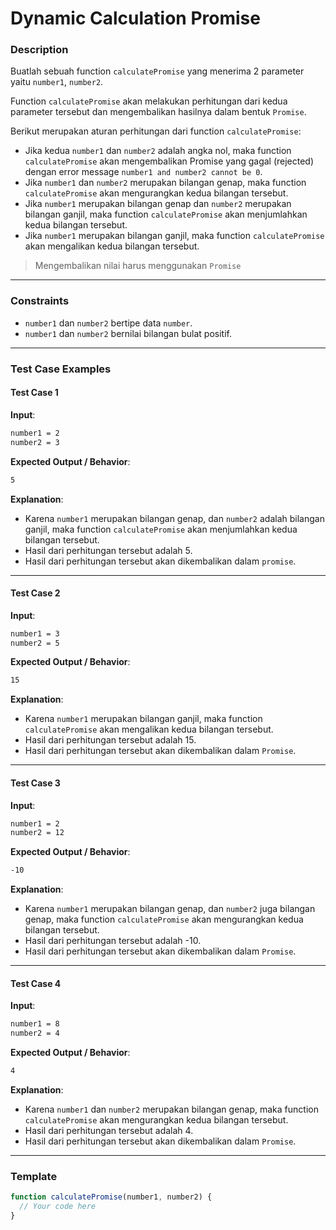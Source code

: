 # Dynamic Calculation Promise

### Description

Buatlah sebuah function `calculatePromise` yang menerima 2 parameter yaitu `number1`, `number2`.

Function `calculatePromise` akan melakukan perhitungan dari kedua parameter tersebut dan mengembalikan hasilnya dalam bentuk `Promise`.

Berikut merupakan aturan perhitungan dari function `calculatePromise`:

- Jika kedua `number1` dan `number2` adalah angka nol, maka function `calculatePromise` akan mengembalikan Promise yang gagal (rejected) dengan error message `number1 and number2 cannot be 0`.
- Jika `number1` dan `number2` merupakan bilangan genap, maka function `calculatePromise` akan mengurangkan kedua bilangan tersebut.
- Jika `number1` merupakan bilangan genap dan `number2` merupakan bilangan ganjil, maka function `calculatePromise` akan menjumlahkan kedua bilangan tersebut.
- Jika `number1` merupakan bilangan ganjil, maka function `calculatePromise` akan mengalikan kedua bilangan tersebut.

> Mengembalikan nilai harus menggunakan `Promise`

---

### Constraints

- `number1` dan `number2` bertipe data `number`.
- `number1` dan `number2` bernilai bilangan bulat positif.

---

### Test Case Examples

#### Test Case 1

**Input**:

```txt
number1 = 2
number2 = 3
```

**Expected Output / Behavior**:

```txt
5
```

**Explanation**:

- Karena `number1` merupakan bilangan genap, dan `number2` adalah bilangan ganjil, maka function `calculatePromise` akan menjumlahkan kedua bilangan tersebut.
- Hasil dari perhitungan tersebut adalah 5.
- Hasil dari perhitungan tersebut akan dikembalikan dalam `promise`.

---

#### Test Case 2

**Input**:

```txt
number1 = 3
number2 = 5
```

**Expected Output / Behavior**:

```txt
15
```

**Explanation**:

- Karena `number1` merupakan bilangan ganjil, maka function `calculatePromise` akan mengalikan kedua bilangan tersebut.
- Hasil dari perhitungan tersebut adalah 15.
- Hasil dari perhitungan tersebut akan dikembalikan dalam `Promise`.

---

#### Test Case 3

**Input**:

```txt
number1 = 2
number2 = 12
```

**Expected Output / Behavior**:

```txt
-10
```

**Explanation**:

- Karena `number1` merupakan bilangan genap, dan `number2` juga bilangan genap, maka function `calculatePromise` akan mengurangkan kedua bilangan tersebut.
- Hasil dari perhitungan tersebut adalah -10.
- Hasil dari perhitungan tersebut akan dikembalikan dalam `Promise`.

---

#### Test Case 4

**Input**:

```txt
number1 = 8
number2 = 4
```

**Expected Output / Behavior**:

```txt
4
```

**Explanation**:

- Karena `number1` dan `number2` merupakan bilangan genap, maka function `calculatePromise` akan mengurangkan kedua bilangan tersebut.
- Hasil dari perhitungan tersebut adalah 4.
- Hasil dari perhitungan tersebut akan dikembalikan dalam `Promise`.

---

### Template

```javascript
function calculatePromise(number1, number2) {
  // Your code here
}
```
